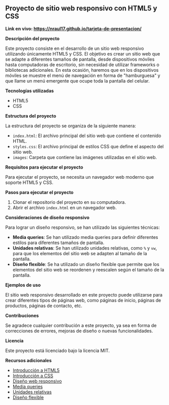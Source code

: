 ## Proyecto de sitio web responsivo con HTML5 y CSS

**Link en vivo: https://nraul17.github.io/tarjeta-de-presentacion/**

**Descripción del proyecto**

Este proyecto consiste en el desarrollo de un sitio web responsivo utilizando únicamente HTML5 y CSS. El objetivo es crear un sitio web que se adapte a diferentes tamaños de pantalla, desde dispositivos móviles hasta computadoras de escritorio, sin necesidad de utilizar frameworks o bibliotecas adicionales.
En esta ocasión, haremos que en los dispositivos móviles se muestre el menú de navegación en forma de "hamburguesa" y que llame un menú emergente que ocupe toda la pantalla del celular.

**Tecnologías utilizadas**

- HTML5
- CSS

**Estructura del proyecto**

La estructura del proyecto se organiza de la siguiente manera:

- `index.html`: El archivo principal del sitio web que contiene el contenido HTML.
- `styles.css`: El archivo principal de estilos CSS que define el aspecto del sitio web.
- `images`: Carpeta que contiene las imágenes utilizadas en el sitio web.

**Requisitos para ejecutar el proyecto**

Para ejecutar el proyecto, se necesita un navegador web moderno que soporte HTML5 y CSS.

**Pasos para ejecutar el proyecto**

1. Clonar el repositorio del proyecto en su computadora.
2. Abrir el archivo `index.html` en un navegador web.

**Consideraciones de diseño responsivo**

Para lograr un diseño responsivo, se han utilizado las siguientes técnicas:

- **Media queries**: Se han utilizado media queries para definir diferentes estilos para diferentes tamaños de pantalla.
- **Unidades relativas**: Se han utilizado unidades relativas, como `%` y `vw`, para que los elementos del sitio web se adapten al tamaño de la pantalla.
- **Diseño flexible**: Se ha utilizado un diseño flexible que permite que los elementos del sitio web se reordenen y reescalen según el tamaño de la pantalla.

**Ejemplos de uso**

El sitio web responsivo desarrollado en este proyecto puede utilizarse para crear diferentes tipos de páginas web, como páginas de inicio, páginas de productos, páginas de contacto, etc.

**Contribuciones**

Se agradece cualquier contribución a este proyecto, ya sea en forma de correcciones de errores, mejoras de diseño o nuevas funcionalidades.

**Licencia**

Este proyecto está licenciado bajo la licencia MIT.

**Recursos adicionales**

- [Introducción a HTML5](https://developer.mozilla.org/es/docs/Web/HTML)
- [Introducción a CSS](https://developer.mozilla.org/es/docs/Web/CSS)
- [Diseño web responsivo](https://blog.hubspot.es/website/diseno-responsive)
- [Media queries](https://developer.mozilla.org/es/docs/Web/CSS/Media_queries)
- [Unidades relativas](https://lenguajecss.com/css/unidades-css/relativas/)
- [Diseño flexible](https://developer.mozilla.org/es/docs/Web/CSS/CSS_flexible_box_layout)
